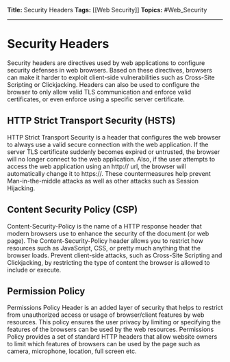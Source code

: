 **Title:** Security Headers
**Tags:** [[Web Security]]
**Topics:** #Web_Security 

---
# Security Headers
Security headers are directives used by web applications to configure security defenses in web browsers. Based on these directives, browsers can make it harder to exploit client-side vulnerabilities such as Cross-Site Scripting or Clickjacking. Headers can also be used to configure the browser to only allow valid TLS communication and enforce valid certificates, or even enforce using a specific server certificate.

## HTTP Strict Transport Security (HSTS)
HTTP Strict Transport Security is a header that configures the web browser to always use a valid secure connection with the web application. If the server TLS certificate suddenly becomes expired or untrusted, the browser will no longer connect to the web application. Also, if the user attempts to access the web application using an http:// url, the browser will automatically change it to https://. These countermeasures help prevent Man-in-the-middle attacks as well as other attacks such as Session Hijacking.

## Content Security Policy (CSP)
Content-Security-Policy is the name of a HTTP response header that modern browsers use to enhance the security of the document (or web page). The Content-Security-Policy header allows you to restrict how resources such as JavaScript, CSS, or pretty much anything that the browser loads. Prevent client-side attacks, such as Cross-Site Scripting and Clickjacking, by restricting the type of content the browser is allowed to include or execute.

## Permission Policy
Permissions Policy Header is an added layer of security that helps to restrict from unauthorized access or usage of browser/client features by web resources. This policy ensures the user privacy by limiting or specifying the features of the browsers can be used by the web resources. Permissions Policy provides a set of standard HTTP headers that allow website owners to limit which features of browsers can be used by the page such as camera, microphone, location, full screen etc.
